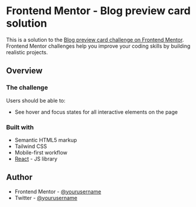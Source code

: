 # Frontend Mentor - Blog preview card solution

This is a solution to the [Blog preview card challenge on Frontend Mentor](https://www.frontendmentor.io/challenges/blog-preview-card-ckPaj01IcS). Frontend Mentor challenges help you improve your coding skills by building realistic projects. 

## Overview

### The challenge

Users should be able to:

- See hover and focus states for all interactive elements on the page
<!-- 
### Links

- Solution URL: [Add solution URL here](https://your-solution-url.com)
- Live Site URL: [Add live site URL here](https://your-live-site-url.com) -->

### Built with

- Semantic HTML5 markup
- Tailwind CSS
- Mobile-first workflow
- [React](https://reactjs.org/) - JS library

## Author

<!-- - Website - [Add your name here](https://www.your-site.com) -->
- Frontend Mentor - [@yourusername](https://www.frontendmentor.io/profile/yourusername)
- Twitter - [@yourusername](https://www.twitter.com/yourusername)